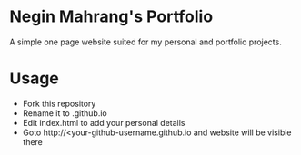 # Negin Mahrang's Portfolio

A simple one page website suited for my personal and portfolio projects.

# Usage

* Fork this repository
* Rename it to <your-github-username>.github.io
* Edit index.html to add your personal details
* Goto http://<your-github-username.github.io and website will be visible there

